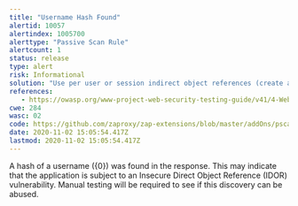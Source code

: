 ```yaml
---
title: "Username Hash Found"
alertid: 10057
alertindex: 1005700
alerttype: "Passive Scan Rule"
alertcount: 1
status: release
type: alert
risk: Informational
solution: "Use per user or session indirect object references (create a temporary mapping at time of use). Or, ensure that each use of a direct object reference is tied to an authorization check to ensure the user is authorized for the requested object. "
references:
   - https://owasp.org/www-project-web-security-testing-guide/v41/4-Web_Application_Security_Testing/05-Authorization_Testing/04-Testing_for_Insecure_Direct_Object_References.html
cwe: 284
wasc: 02
code: https://github.com/zaproxy/zap-extensions/blob/master/addOns/pscanrules/src/main/java/org/zaproxy/zap/extension/pscanrules/UsernameIdorScanRule.java
date: 2020-11-02 15:05:54.417Z
lastmod: 2020-11-02 15:05:54.417Z
---
```

A hash of a username ({0}) was found in the response. This may indicate that the application is subject to an Insecure Direct Object Reference (IDOR) vulnerability. Manual testing will be required to see if this discovery can be abused.
